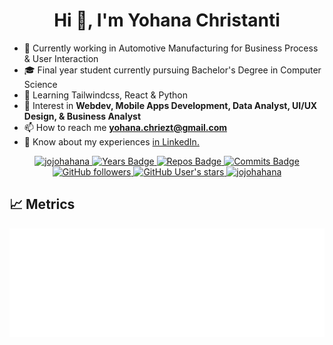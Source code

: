 <h1 align="center"> Hi 👋, I'm Yohana Christanti</h1>

- 🔭 Currently working in Automotive Manufacturing for Business Process & User Interaction
- 🎓 Final year student currently pursuing Bachelor's Degree in Computer Science
- 🌱 Learning Tailwindcss, React & Python
- 👀 Interest in **Webdev, Mobile Apps Development, Data Analyst, UI/UX Design, & Business Analyst**
- 📫 How to reach me **yohana.chriezt@gmail.com**
- 📄 Know about my experiences [in LinkedIn.](https://www.linkedin.com/in/yohanabchristanti/) 


<p align="center">
    <a href="https://github.com/jojohahana/" target="_blank">
        <img src="https://komarev.com/ghpvc/?username=jojohahana&label=Profile%20views&color=690000&style=flat-square" alt="jojohahana"/>
    </a>
    <a href="https://badges.pufler.dev" target="_blank">
        <img src="https://badges.pufler.dev/years/jojohahana?style=flat-square&color=690000" alt="Years Badge"/>
    </a>
    <a href="https://badges.pufler.dev" target="_blank">
        <img src="https://badges.pufler.dev/repos/jojohahana?style=flat-square&color=690000" alt="Repos Badge"/>
    </a>
    <a href="https://badges.pufler.dev" target="_blank">
        <img src="https://badges.pufler.dev/commits/monthly/jojohahana?style=flat-square&color=690000" alt="Commits Badge"/>
    </a>
    <a href="https://badges.pufler.dev" target="_blank">
        <img src="https://img.shields.io/github/followers/jojohahana?style=social" alt="GitHub followers"/>
    </a>
    <a href="https://badges.pufler.dev" target="_blank">
        <img src="https://img.shields.io/github/stars/jojohahana?affiliations=OWNER%2CCOLLABORATOR&style=social" alt="GitHub User's stars"/>
    </a>
    <a href="https://github.com/jojohahana/" target="_blank">
        <img src="https://img.shields.io/badge/isAwesome-true-blue?style=flat-square&color=690000" alt="jojohahana"/>
    </a>
</p>

## 📈 Metrics

<p align="center">
    <img src="metrics.plugin.languages.details.svg" alt="Metrics"/>
    <!-- <img src="metrics.plugin.calendar.svg" alt="Metrics"/> -->
</p>
